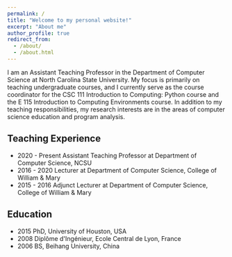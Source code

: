 ```yaml
---
permalink: /
title: "Welcome to my personal website!"
excerpt: "About me"
author_profile: true
redirect_from: 
  - /about/
  - /about.html
---
```


I am an Assistant Teaching Professor in the Department of Computer Science at North Carolina State University. My focus is primarily on teaching undergraduate courses, and I currently serve as the course coordinator for the CSC 111 Introduction to Computing: Python course and the E 115 Introduction to Computing Environments course. In addition to my teaching responsibilities, my research interests are in the areas of computer science education and program analysis. 

<h2>Teaching Experience</h2>
<ul>
  <li>2020 - Present Assistant Teaching Professor at Department of Computer Science, NCSU</li>
  <li>2016 - 2020 Lecturer at Department of Computer Science, College of William & Mary</li>
  <li>2015 - 2016 Adjunct Lecturer at Department of Computer Science, College of William & Mary</li>
</ul>


<h2>Education</h2>
<ul>
  <li>2015 PhD, University of Houston, USA</li>
  <li>2008 Diplôme d'Ingénieur, Ecole Central de Lyon, France</li>
  <li>2006 BS, Beihang University, China</li>
</ul>
